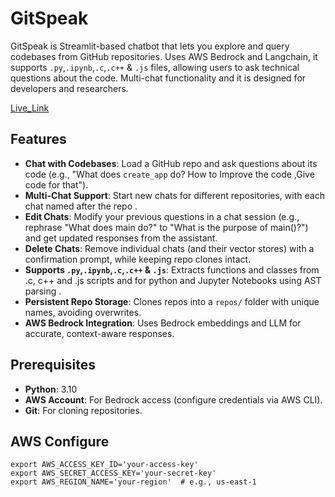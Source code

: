# GitSpeak
GitSpeak is  Streamlit-based chatbot that lets you explore and query codebases from GitHub repositories. Uses AWS Bedrock and Langchain, it supports `.py`,`.ipynb`,`.c`,`.c++` & `.js` files, allowing users to ask technical questions about the code. Multi-chat functionality and it is designed for developers and researchers.

[Live_Link](https://gitspeak.onrender.com)
## Features

- **Chat with Codebases**: Load a GitHub repo and ask questions about its code (e.g., "What does `create_app` do? How to Improve the code ,Give code for that").
- **Multi-Chat Support**: Start new chats for different repositories, with each chat named after the repo .
- **Edit Chats**: Modify your previous questions in a chat session (e.g., rephrase "What does main do?" to "What is the purpose of main()?") and get updated responses from the assistant.
- **Delete Chats**: Remove individual chats (and their vector stores) with a confirmation prompt, while keeping repo clones intact.
- **Supports `.py`,`.ipynb`,`.c`,`.c++` & `.js`**: Extracts functions and classes from  .c, c++ and .js scripts and for python and Jupyter Notebooks using AST parsing .
- **Persistent Repo Storage**: Clones repos into a `repos/` folder with unique names, avoiding overwrites.
- **AWS Bedrock Integration**: Uses Bedrock embeddings and LLM for accurate, context-aware responses.

## Prerequisites

- **Python**: 3.10
- **AWS Account**: For Bedrock access (configure credentials via  AWS CLI).
- **Git**: For cloning repositories.

## AWS Configure
```
export AWS_ACCESS_KEY_ID='your-access-key'
export AWS_SECRET_ACCESS_KEY='your-secret-key'
export AWS_REGION_NAME='your-region'  # e.g., us-east-1
```
